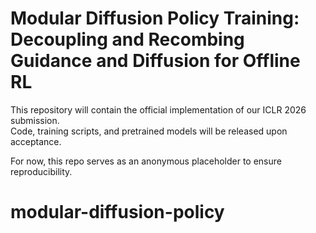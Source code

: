 # Modular Diffusion Policy Training: Decoupling and Recombing Guidance and Diffusion for Offline RL

This repository will contain the official implementation of our ICLR 2026 submission.  
Code, training scripts, and pretrained models will be released upon acceptance.  

For now, this repo serves as an anonymous placeholder to ensure reproducibility.
# modular-diffusion-policy
